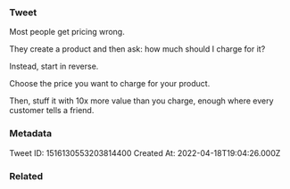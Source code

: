 ### Tweet
Most people get pricing wrong.

They create a product and then ask: how much should I charge for it?

Instead, start in reverse.

Choose the price you want to charge for your product.

Then, stuff it with 10x more value than you charge, enough where every customer tells a friend.

### Metadata
Tweet ID: 1516130553203814400
Created At: 2022-04-18T19:04:26.000Z

### Related

